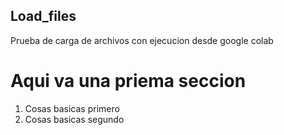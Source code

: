 ## Load_files
Prueba de carga de archivos con ejecucion desde google colab

# Aqui va una priema seccion

1. Cosas basicas primero
2. Cosas basicas segundo
